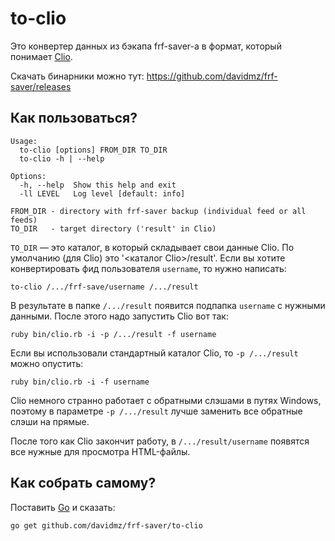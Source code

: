 # to-clio

Это конвертер данных из бэкапа frf-saver-а в формат, который понимает [Clio](https://github.com/zverok/clio).

Скачать бинарники можно тут: https://github.com/davidmz/frf-saver/releases

## Как пользоваться?

    Usage:
      to-clio [options] FROM_DIR TO_DIR
      to-clio -h | --help

    Options:
      -h, --help  Show this help and exit
      -ll LEVEL   Log level [default: info]

    FROM_DIR - directory with frf-saver backup (individual feed or all feeds)
    TO_DIR   - target directory ('result' in Clio)

`TO_DIR` — это каталог, в который складывает свои данные Clio. По умолчанию (для Clio) это '<каталог Clio>/result'. Если вы хотите конвертировать фид пользователя `username`, то нужно написать:

    to-clio /.../frf-save/username /.../result

В результате в папке `/.../result` появится подпапка `username` с нужными данными. После этого надо запустить Clio вот так:

    ruby bin/clio.rb -i -p /.../result -f username

Если вы использовали стандартный каталог Clio, то `-p /.../result` можно опустить:

    ruby bin/clio.rb -i -f username

Clio немного странно работает с обратными слэшами в путях Windows, поэтому в параметре `-p /.../result` лучше заменить все обратные слэши на прямые.

После того как Clio закончит работу, в `/.../result/username` появятся все нужные для просмотра HTML-файлы.

## Как собрать самому?

Поставить [Go](https://golang.org/doc/install) и сказать:

`go get github.com/davidmz/frf-saver/to-clio`

